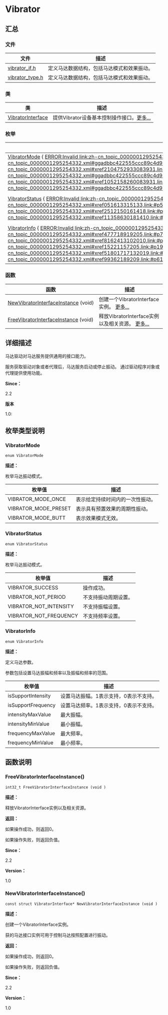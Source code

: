 # Vibrator


## **汇总**


### 文件

  | 文件 | 描述 | 
| -------- | -------- |
| [vibrator_if.h](vibrator__if_8h.md) | 定义马达数据结构，包括马达模式和效果振动。 | 
| [vibrator_type.h](vibrator__type_8h.md) | 定义马达数据结构，包括马达模式和效果振动。 | 


### 类

  | 类 | 描述 | 
| -------- | -------- |
| [VibratorInterface](_vibrator_interface.md) | 提供Vibrator设备基本控制操作接口。[更多...](_vibrator_interface.md) | 


### 枚举

  | 枚举 | 描述 | 
| -------- | -------- |
| [VibratorMode](#vibratormode)&nbsp;{&nbsp;[ERROR:Invalid&nbsp;link:zh-cn_topic_0000001295254332.xml#xref345548910083931,link:zh-cn_topic_0000001295254332.xml#ggadbbc422555ccc89c4d9cf80f5175af2fa5da1f5dd1752e8ef6b8ade59db31f80f](#ggadbbc422555ccc89c4d9cf80f5175af2fa5da1f5dd1752e8ef6b8ade59db31f80f)&nbsp;=&nbsp;0,&nbsp;[ERROR:Invalid&nbsp;link:zh-cn_topic_0000001295254332.xml#xref2104752933083931,link:zh-cn_topic_0000001295254332.xml#ggadbbc422555ccc89c4d9cf80f5175af2fa34c456f3c8038b601c4a0276f639f666](#ggadbbc422555ccc89c4d9cf80f5175af2fa34c456f3c8038b601c4a0276f639f666)&nbsp;=&nbsp;1,&nbsp;[ERROR:Invalid&nbsp;link:zh-cn_topic_0000001295254332.xml#xref1052158260083931,link:zh-cn_topic_0000001295254332.xml#ggadbbc422555ccc89c4d9cf80f5175af2faa548af2d7414a81a8036e77b9bcd6606](#ggadbbc422555ccc89c4d9cf80f5175af2faa548af2d7414a81a8036e77b9bcd6606)&nbsp;} | 枚举马达振动模式。&nbsp;[更多...](#vibratormode) | 
| [VibratorStatus](#vibratorstatus)&nbsp;{&nbsp;[ERROR:Invalid&nbsp;link:zh-cn_topic_0000001295254332.xml#xref5450017161315,link:#p181591120650](#p181591120650)&nbsp;=&nbsp;0,&nbsp;[ERROR:Invalid&nbsp;link:zh-cn_topic_0000001295254332.xml#xref051613315133,link:#p515914207520](#p515914207520)&nbsp;=&nbsp;-1,&nbsp;&nbsp;[ERROR:Invalid&nbsp;link:zh-cn_topic_0000001295254332.xml#xref2512150161418,link:#p015972013512](#p015972013512)&nbsp;&nbsp;=&nbsp;-2,&nbsp;&nbsp;[ERROR:Invalid&nbsp;link:zh-cn_topic_0000001295254332.xml#xref11358630181410,link:#p14260156580](#p14260156580)=&nbsp;-3} | 枚举马达振动模式。[更多...](#vibratorstatus) | 
| [VibratorInfo](#vibratorinfo)&nbsp;{&nbsp;[ERROR:Invalid&nbsp;link:zh-cn_topic_0000001295254332.xml#xref2475651914,link:#p16982125191511](#p16982125191511),&nbsp;[ERROR:Invalid&nbsp;link:zh-cn_topic_0000001295254332.xml#xref477718919205,link:#p79831625101517](#p79831625101517),&nbsp;[ERROR:Invalid&nbsp;link:zh-cn_topic_0000001295254332.xml#xref8162413102010,link:#p1798317259153](#p1798317259153),&nbsp;[ERROR:Invalid&nbsp;link:zh-cn_topic_0000001295254332.xml#xref15221157205,link:#p196672031811](#p196672031811),&nbsp;[ERROR:Invalid&nbsp;link:zh-cn_topic_0000001295254332.xml#xref51801717132019,link:#p14421742189](#p14421742189),&nbsp;[ERROR:Invalid&nbsp;link:zh-cn_topic_0000001295254332.xml#xref99362189209,link:#p61323771819](#p61323771819)} | 定义马达参数。[更多...](#vibratorinfo) | 


### 函数

  | 函数 | 描述 | 
| -------- | -------- |
| [NewVibratorInterfaceInstance](#newvibratorinterfaceinstance)&nbsp;(void) | 创建一个VibratorInterface实例。&nbsp;[更多...](#newvibratorinterfaceinstance) | 
| [FreeVibratorInterfaceInstance](#freevibratorinterfaceinstance)&nbsp;(void) | 释放VibratorInterface实例以及相关资源。&nbsp;[更多...](#freevibratorinterfaceinstance) | 


## **详细描述**

马达驱动对马达服务提供通用的接口能力。

服务获取驱动对象或者代理后，马达服务启动或停止振动。 通过驱动程序对象或代理提供使用功能。

**Since：**

2.2

**版本**

1.0:


## **枚举类型说明**


### VibratorMode

  
```
enum VibratorMode
```

**描述：**

枚举马达振动模式。

  | 枚举值 | 描述 | 
| -------- | -------- |
| VIBRATOR_MODE_ONCE | 表示给定持续时间内的一次性振动。 | 
| VIBRATOR_MODE_PRESET | 表示具有预置效果的周期性振动。 | 
| VIBRATOR_MODE_BUTT | 表示效果模式无效。 | 


### VibratorStatus

  
```
enum VibratorStatus
```

**描述：**

枚举马达振动模式。

  | 枚举值 | 描述 | 
| -------- | -------- |
| VIBRATOR_SUCCESS | 操作成功。 | 
| VIBRATOR_NOT_PERIOD | 不支持振动周期设置。 | 
| VIBRATOR_NOT_INTENSITY | 不支持振幅设置。 | 
| VIBRATOR_NOT_FREQUENCY | 不支持频率设置。 | 


### VibratorInfo

  
```
enum VibratorInfo
```

**描述：**

定义马达参数。

参数包括设置马达振幅和频率以及振幅和频率的范围。

  | 枚举值 | 描述 | 
| -------- | -------- |
| isSupportIntensity | 设置马达振幅。1表示支持，0表示不支持。 | 
| isSupportFrequency | 设置马达频率。1表示支持，0表示不支持。 | 
| intensityMaxValue | 最大振幅。 | 
| intensityMinValue | 最小振幅。 | 
| frequencyMaxValue | 最大频率。 | 
| frequencyMinValue | 最小频率。 | 


## **函数说明**


### FreeVibratorInterfaceInstance()

  
```
int32_t FreeVibratorInterfaceInstance (void )
```

**描述：**

释放VibratorInterface实例以及相关资源。

**返回：**

如果操作成功，则返回0。

如果操作失败，则返回负值。

**Since：**

2.2

**Version：**

1.0


### NewVibratorInterfaceInstance()

  
```
const struct VibratorInterface* NewVibratorInterfaceInstance (void )
```

**描述：**

创建一个VibratorInterface实例。

获的马达接口实例可用于控制马达按照配置进行振动。

**返回：**

如果操作成功，则返回0。

如果操作失败，则返回负值。

**Since：**

2.2

**Version：**

1.0
